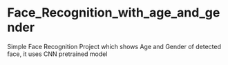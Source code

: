 # Face_Recognition_with_age_and_gender
 Simple Face Recognition Project which shows Age and Gender of detected face, it uses CNN pretrained model
